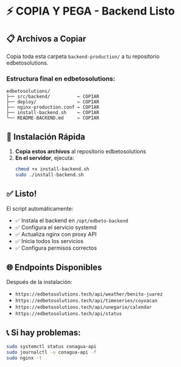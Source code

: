 # ⚡ COPIA Y PEGA - Backend Listo

## 📋 Archivos a Copiar

Copia toda esta carpeta `backend-production/` a tu repositorio edbetosolutions.

### Estructura final en edbetosolutions:
```
edbetosolutions/
├── src/backend/          ← COPIAR
├── deploy/               ← COPIAR  
├── nginx-production.conf ← COPIAR
├── install-backend.sh    ← COPIAR
└── README-BACKEND.md     ← COPIAR
```

## 🚀 Instalación Rápida

1. **Copia estos archivos** al repositorio edbetosolutions
2. **En el servidor**, ejecuta:
   ```bash
   chmod +x install-backend.sh
   sudo ./install-backend.sh
   ```

## ✅ Listo!

El script automáticamente:
- ✅ Instala el backend en `/opt/edbeto-backend`
- ✅ Configura el servicio systemd
- ✅ Actualiza nginx con proxy API
- ✅ Inicia todos los servicios
- ✅ Configura permisos correctos

## 🌐 Endpoints Disponibles

Después de la instalación:
- `https://edbetosolutions.tech/api/weather/benito-juarez`
- `https://edbetosolutions.tech/api/timeseries/coyoacan`  
- `https://edbetosolutions.tech/api/unegario/calendar`
- `https://edbetosolutions.tech/api/status`

## 📞 Si hay problemas:
```bash
sudo systemctl status conagua-api
sudo journalctl -u conagua-api -f
sudo nginx -t
```
